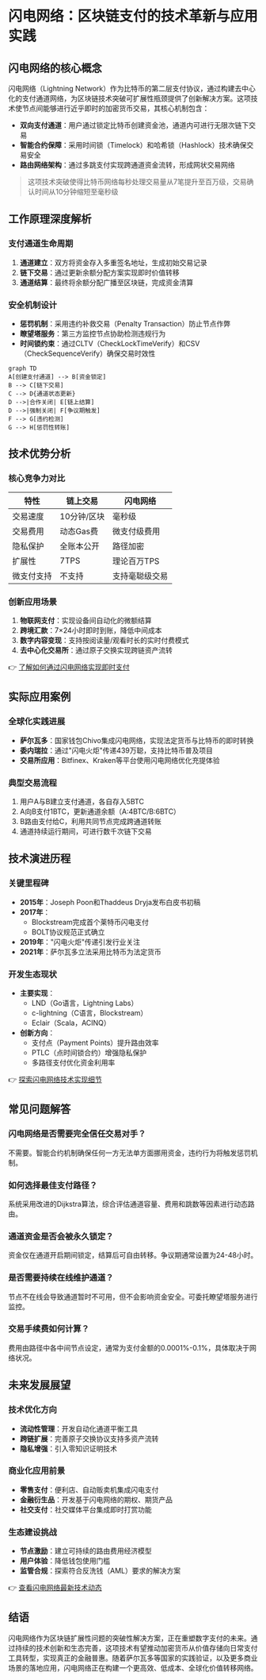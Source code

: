 # 闪电网络：区块链支付的技术革新与应用实践

## 闪电网络的核心概念

闪电网络（Lightning Network）作为比特币的第二层支付协议，通过构建去中心化的支付通道网络，为区块链技术突破可扩展性瓶颈提供了创新解决方案。这项技术使节点间能够进行近乎即时的加密货币交易，其核心机制包含：

- **双向支付通道**：用户通过锁定比特币创建资金池，通道内可进行无限次链下交易
- **智能合约保障**：采用时间锁（Timelock）和哈希锁（Hashlock）技术确保交易安全
- **路由网络架构**：通过多跳支付实现跨通道资金流转，形成网状交易网络

> 这项技术突破使得比特币网络每秒处理交易量从7笔提升至百万级，交易确认时间从10分钟缩短至毫秒级

## 工作原理深度解析

### 支付通道生命周期
1. **通道建立**：双方将资金存入多重签名地址，生成初始交易记录
2. **链下交易**：通过更新余额分配方案实现即时价值转移
3. **通道结算**：最终将余额分配广播至区块链，完成资金清算

### 安全机制设计
- **惩罚机制**：采用违约补救交易（Penalty Transaction）防止节点作弊
- **瞭望塔服务**：第三方监控节点协助检测违规行为
- **时间锁约束**：通过CLTV（CheckLockTimeVerify）和CSV（CheckSequenceVerify）确保交易时效性

```mermaid
graph TD
A[创建支付通道] --> B[资金锁定]
B --> C[链下交易]
C --> D{通道状态更新}
D -->|合作关闭| E[链上结算]
D -->|强制关闭| F[争议期触发]
F --> G[违约检测]
G --> H[惩罚性转账]
```

## 技术优势分析

### 核心竞争力对比
| 特性          | 链上交易       | 闪电网络       |
|---------------|----------------|----------------|
| 交易速度      | 10分钟/区块    | 毫秒级         |
| 交易费用      | 动态Gas费      | 微支付级费用   |
| 隐私保护      | 全账本公开     | 路径加密       |
| 扩展性        | 7TPS           | 理论百万TPS    |
| 微支付支持    | 不支持         | 支持毫聪级交易 |

### 创新应用场景
1. **物联网支付**：实现设备间自动化的微额结算
2. **跨境汇款**：7×24小时即时到账，降低中间成本
3. **数字内容变现**：支持按阅读量/观看时长的实时付费模式
4. **去中心化交易所**：通过原子交换实现跨链资产流转

👉 [了解如何通过闪电网络实现即时支付](https://bit.ly/okx_welcome)

## 实际应用案例

### 全球化实践进展
- **萨尔瓦多**：国家钱包Chivo集成闪电网络，实现法定货币与比特币的即时转换
- **委内瑞拉**：通过"闪电火炬"传递439万聪，支持比特币普及项目
- **交易所应用**：Bitfinex、Kraken等平台使用闪电网络优化充提体验

### 典型交易流程
1. 用户A与B建立支付通道，各自存入5BTC
2. A向B支付1BTC，更新通道余额（A:4BTC/B:6BTC）
3. B路由支付给C，利用共同节点完成跨通道转账
4. 通道持续运行期间，可进行数千次链下交易

## 技术演进历程

### 关键里程碑
- **2015年**：Joseph Poon和Thaddeus Dryja发布白皮书初稿
- **2017年**：
  - Blockstream完成首个莱特币闪电支付
  - BOLT协议规范正式确立
- **2019年**："闪电火炬"传递引发行业关注
- **2021年**：萨尔瓦多立法采用比特币为法定货币

### 开发生态现状
- **主要实现**：
  - LND（Go语言，Lightning Labs）
  - c-lightning（C语言，Blockstream）
  - Eclair（Scala，ACINQ）
- **创新方向**：
  - 支付点（Payment Points）提升路由效率
  - PTLC（点时间锁合约）增强隐私保护
  - 多路径支付优化资金利用率

👉 [探索闪电网络技术实现细节](https://bit.ly/okx_welcome)

## 常见问题解答

### 闪电网络是否需要完全信任交易对手？
不需要。智能合约机制确保任何一方无法单方面挪用资金，违约行为将触发惩罚机制。

### 如何选择最佳支付路径？
系统采用改进的Dijkstra算法，综合评估通道容量、费用和跳数等因素进行动态路由。

### 通道资金是否会被永久锁定？
资金仅在通道开启期间锁定，结算后可自由转移。争议期通常设置为24-48小时。

### 是否需要持续在线维护通道？
节点不在线会导致通道暂时不可用，但不会影响资金安全。可委托瞭望塔服务进行监控。

### 交易手续费如何计算？
费用由路径中各中间节点设定，通常为支付金额的0.0001%-0.1%，具体取决于网络状况。

## 未来发展展望

### 技术优化方向
- **流动性管理**：开发自动化通道平衡工具
- **跨链扩展**：完善原子交换协议支持多资产流转
- **隐私增强**：引入零知识证明技术

### 商业化应用前景
- **零售支付**：便利店、自动贩卖机集成闪电支付
- **金融衍生品**：开发基于闪电网络的期权、期货产品
- **社交支付**：社交媒体平台集成即时打赏功能

### 生态建设挑战
- **节点激励**：建立可持续的路由费用经济模型
- **用户体验**：降低钱包使用门槛
- **监管合规**：探索符合反洗钱（AML）要求的解决方案

👉 [查看闪电网络最新技术动态](https://bit.ly/okx_welcome)

## 结语

闪电网络作为区块链扩展性问题的突破性解决方案，正在重塑数字支付的未来。通过持续的技术创新和生态完善，这项技术有望推动加密货币从价值存储向日常支付工具转型，实现真正的金融普惠。随着萨尔瓦多等国家的实践验证，以及更多商业场景的落地应用，闪电网络正在构建一个更高效、低成本、全球化价值转移网络。